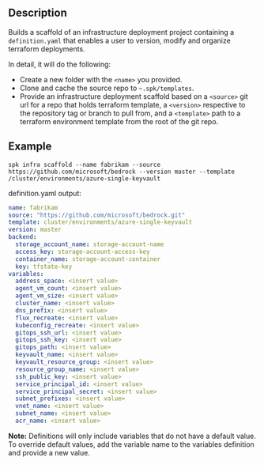 ## Description

Builds a scaffold of an infrastructure deployment project containing a
`definition.yaml` that enables a user to version, modify and organize terraform
deployments.

In detail, it will do the following:

- Create a new folder with the `<name>` you provided.
- Clone and cache the source repo to `~.spk/templates`.
- Provide an infrastructure deployment scaffold based on a `<source>` git url
  for a repo that holds terraform template, a `<version>` respective to the
  repository tag or branch to pull from, and a `<template>` path to a terraform
  environment template from the root of the git repo.

## Example

```
spk infra scaffold --name fabrikam --source https://github.com/microsoft/bedrock --version master --template /cluster/environments/azure-single-keyvault
```

definition.yaml output:

```yaml
name: fabrikam
source: "https://github.com/microsoft/bedrock.git"
template: cluster/environments/azure-single-keyvault
version: master
backend:
  storage_account_name: storage-account-name
  access_key: storage-account-access-key
  container_name: storage-account-container
  key: tfstate-key
variables:
  address_space: <insert value>
  agent_vm_count: <insert value>
  agent_vm_size: <insert value>
  cluster_name: <insert value>
  dns_prefix: <insert value>
  flux_recreate: <insert value>
  kubeconfig_recreate: <insert value>
  gitops_ssh_url: <insert value>
  gitops_ssh_key: <insert value>
  gitops_path: <insert value>
  keyvault_name: <insert value>
  keyvault_resource_group: <insert value>
  resource_group_name: <insert value>
  ssh_public_key: <insert value>
  service_principal_id: <insert value>
  service_principal_secret: <insert value>
  subnet_prefixes: <insert value>
  vnet_name: <insert value>
  subnet_name: <insert value>
  acr_name: <insert value>
```

**Note:** Definitions will only include variables that do not have a default
value. To override default values, add the variable name to the variables
definition and provide a new value.
